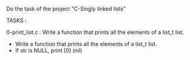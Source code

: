 Do the task of the project "C-Singly linked lists"

TASKS :

0-print_list.c : Write a function that prints all the elements of a list_t list.
- Write a function that prints all the elements of a list_t list.
- If str is NULL, print [0] (nil)
